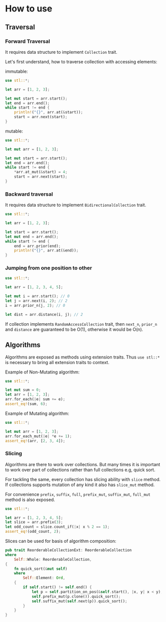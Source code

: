 # How to use

## Traversal

### Forward Traversal

It requires data structure to implement `Collection` trait.

Let's first understand, how to traverse collection with accessing elements:

immutable:

```rust
use stl::*;

let arr = [1, 2, 3];

let mut start = arr.start();
let end = arr.end();
while start != end {
    println!("{}", arr.at(&start));
    start = arr.next(start);
}
```

mutable:

```rust
use stl::*;

let mut arr = [1, 2, 3];

let mut start = arr.start();
let end = arr.end();
while start != end {
    *arr.at_mut(&start) = 4;
    start = arr.next(start);
}
```

### Backward traversal

It requires data structure to implement `BidirectionalCollection` trait.

```rust
use stl::*;

let arr = [1, 2, 3];

let start = arr.start();
let mut end = arr.end();
while start != end {
    end = arr.prior(end);
    println!("{}", arr.at(&end));
}
```

### Jumping from one position to other

```rust
use stl::*;

let arr = [1, 2, 3, 4, 5];

let mut i = arr.start(); // 0
let j = arr.next(i, 2); // 2
i = arr.prior_n(j, 2); // 0

let dist = arr.distance(i, j); // 2
```

If collection implements `RandomAccessCollection` trait, then `next_n`,
`prior_n` and `distance` are guaranteed to be O(1), otherwise it would be O(n).

## Algorithms

Algorithms are exposed as methods using extension traits. Thus `use stl::*` is
necessary to bring all extension traits to context.

Example of Non-Mutating algorithm:

```rust
use stl::*;

let mut sum = 0;
let arr = [1, 2, 3];
arr.for_each(|e| sum += e);
assert_eq!(sum, 6);
```

Example of Mutating algorithm:

```rust
use stl::*;

let mut arr = [1, 2, 3];
arr.for_each_mut(|e| *e += 1);
assert_eq!(arr, [2, 3, 4]);
```

### Slicing

Algorithms are there to work over collections. But many times it is important
to work over part of collections rather than full collections e.g, quick sort.

For tackling the same, every collection has slicing ability with `slice` method.
If collections supports mutation of any kind it also has `slice_mut` method.

For convenience `prefix`, `suffix`, `full`, `prefix_mut`, `suffix_mut`, `full_mut`
method is also exposed.

```rust
use stl::*;

let arr = [1, 2, 3, 4, 5];
let slice = arr.prefix(3);
let odd_count = slice.count_if(|x| x % 2 == 1);
assert_eq!(odd_count, 2);
```

Slices can be used for basis of algorithm composition:

```rust
pub trait ReorderableCollectionExt: ReorderableCollection
where
    Self::Whole: ReorderableCollection,
{
    fn quick_sort(&mut self)
    where
        Self::Element: Ord,
    {
        if self.start() != self.end() {
            let p = self.partition_on_pos(&self.start(), |x, y| x < y); // assume a partition method
            self.prefix_mut(p.clone()).quick_sort();
            self.suffix_mut(self.next(p)).quick_sort();
        }
    }
}
```
